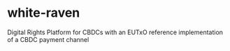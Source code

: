 # white-raven
Digital Rights Platform for CBDCs with an EUTxO reference implementation of a CBDC payment channel
